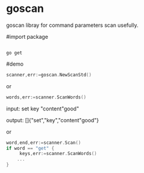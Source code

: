 # goscan

goscan libray for command parameters scan usefully.

#import package

```shell

go get 
```

#demo

```go
scanner,err:=goscan.NewScanStd()
```
or
```go
words,err:=scanner.ScanWords()
```

input: set key "content\"good"

output: []{"set","key","content\"good"}

or
```go
word,end,err:=scanner.Scan()
if word == "get" {
     keys,err:=scanner.ScanWords()
    ...
}
```
